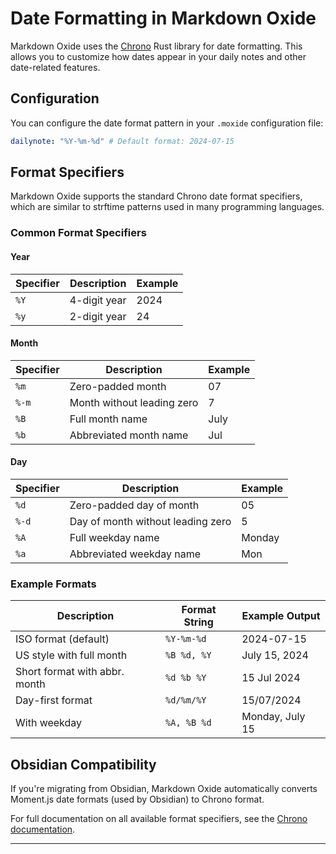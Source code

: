 # Date Formatting in Markdown Oxide

Markdown Oxide uses the [Chrono](https://docs.rs/chrono/latest/chrono/) Rust library for date formatting. This allows you to customize how dates appear in your daily notes and other date-related features.

## Configuration

You can configure the date format pattern in your `.moxide` configuration file:

```yaml
dailynote: "%Y-%m-%d" # Default format: 2024-07-15
```

## Format Specifiers

Markdown Oxide supports the standard Chrono date format specifiers, which are similar to strftime patterns used in many programming languages.

### Common Format Specifiers

#### Year

| Specifier | Description  | Example |
| --------- | ------------ | ------- |
| `%Y`      | 4-digit year | 2024    |
| `%y`      | 2-digit year | 24      |

#### Month

| Specifier | Description                | Example |
| --------- | -------------------------- | ------- |
| `%m`      | Zero-padded month          | 07      |
| `%-m`     | Month without leading zero | 7       |
| `%B`      | Full month name            | July    |
| `%b`      | Abbreviated month name     | Jul     |

#### Day

| Specifier | Description                       | Example |
| --------- | --------------------------------- | ------- |
| `%d`      | Zero-padded day of month          | 05      |
| `%-d`     | Day of month without leading zero | 5       |
| `%A`      | Full weekday name                 | Monday  |
| `%a`      | Abbreviated weekday name          | Mon     |

### Example Formats

| Description                   | Format String | Example Output  |
| ----------------------------- | ------------- | --------------- |
| ISO format (default)          | `%Y-%m-%d`    | 2024-07-15      |
| US style with full month      | `%B %d, %Y`   | July 15, 2024   |
| Short format with abbr. month | `%d %b %Y`    | 15 Jul 2024     |
| Day-first format              | `%d/%m/%Y`    | 15/07/2024      |
| With weekday                  | `%A, %B %d`   | Monday, July 15 |

## Obsidian Compatibility

If you're migrating from Obsidian, Markdown Oxide automatically converts Moment.js date formats (used by Obsidian) to Chrono format.

For full documentation on all available format specifiers, see the [Chrono documentation](https://docs.rs/chrono/latest/chrono/format/strftime/index.html).

---
